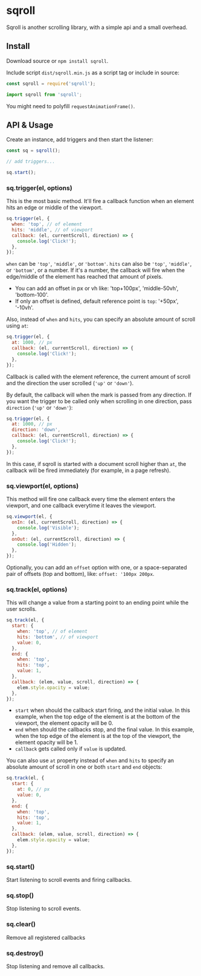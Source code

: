 # sqroll
Sqroll is another scrolling library, with a simple api and a small overhead.

## Install

Download source or `npm install sqroll`.

Include script `dist/sqroll.min.js` as a script tag or include in source:

```js
const sqroll = require('sqroll');

import sqroll from 'sqroll';
```

You might need to polyfill `requestAnimationFrame()`.

## API & Usage

Create an instance, add triggers and then start the listener:

```js
const sq = sqroll();

// add triggers...

sq.start();
```

### sq.trigger(el, options)

This is the most basic method. It'll fire a callback function when an element hits an edge or middle of the viewport.

```js
sq.trigger(el, {
  when: 'top', // of element
  hits: 'middle', // of viewport
  callback: (el, currentScroll, direction) => {
    console.log('Click!');
  },
});
```

`when` can be `'top'`, `'middle'`, or `'bottom'`.
`hits` can also be `'top'`, `'middle'`, or `'bottom'`, or a number. If it's a number, the callback will fire when the edge/middle of the element has reached that amount of pixels.

* You can add an offset in px or vh like: 'top+100px', 'middle-50vh', 'bottom-100'.
* If only an offset is defined, default reference point is `top`: '+50px', '-10vh'.

Also, instead of `when` and `hits`, you can specify an absolute amount of scroll using `at`:

```js
sq.trigger(el, {
  at: 1000, // px
  callback: (el, currentScroll, direction) => {
    console.log('Click!');
  },
});
```

Callback is called with the element reference, the current amount of scroll and the direction the user scrolled (`'up'` or `'down'`).

By default, the callback will when the mark is passed from any direction. If you want the trigger to be called only when scrolling in one direction, pass `direction` (`'up'` or `'down'`):

```js
sq.trigger(el, {
  at: 1000, // px
  direction: 'down',
  callback: (el, currentScroll, direction) => {
    console.log('Click!');
  },
});
```

In this case, if sqroll is started with a document scroll higher than `at`, the callback will be fired immediately (for example, in a page refresh).

### sq.viewport(el, options)

This method will fire one callback every time the element enters the viewport, and one callback everytime it leaves the viewport.

```js
sq.viewport(el, {
  onIn: (el, currentScroll, direction) => {
    console.log('Visible');
  },
  onOut: (el, currentScroll, direction) => {
    console.log('Hidden');
  },
});
```

Optionally, you can add an `offset` option with one, or a space-separated pair of offsets (top and bottom), like: `offset: '100px 200px`.

### sq.track(el, options)

This will change a value from a starting point to an ending point while the user scrolls.

```js
sq.track(el, {
  start: {
    when: 'top', // of element
    hits: 'bottom', // of viewport
    value: 0,
  },
  end: {
    when: 'top',
    hits: 'top',
    value: 1,
  },
  callback: (elem, value, scroll, direction) => {
    elem.style.opacity = value;
  },
});
```

* `start` when should the callback start firing, and the initial value. In this example, when the top edge of the element is at the bottom of the viewport, the element opacity will be 0.
* `end` when should the callbacks stop, and the final value. In this example, when the top edge of the element is at the top of the viewport, the element opacity will be 1.
* `callback` gets called only if `value` is updated.

You can also use `at` property instead of `when` and `hits` to specify an absolute amount of scroll in one or both `start` and `end` objects:

```js
sq.track(el, {
  start: {
    at: 0, // px
    value: 0,
  },
  end: {
    when: 'top',
    hits: 'top',
    value: 1,
  },
  callback: (elem, value, scroll, direction) => {
    elem.style.opacity = value;
  },
});
```

### sq.start()

Start listening to scroll events and firing callbacks.

### sq.stop()

Stop listening to scroll events.

### sq.clear()

Remove all registered callbacks

### sq.destroy()

Stop listening and remove all callbacks.
